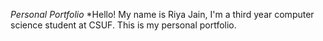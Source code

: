 *Personal Portfolio*
*Hello! My name is Riya Jain, I'm a third year computer science student at CSUF. This is my personal portfolio.

